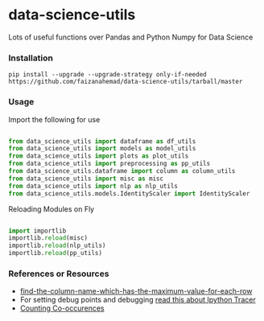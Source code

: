 # data-science-utils
Lots of useful functions over Pandas and Python Numpy for Data Science

### Installation

`pip install --upgrade --upgrade-strategy only-if-needed https://github.com/faizanahemad/data-science-utils/tarball/master`

### Usage

Import the following for use
```python

from data_science_utils import dataframe as df_utils
from data_science_utils import models as model_utils
from data_science_utils import plots as plot_utils
from data_science_utils import preprocessing as pp_utils
from data_science_utils.dataframe import column as column_utils
from data_science_utils import misc as misc
from data_science_utils import nlp as nlp_utils
from data_science_utils.models.IdentityScaler import IdentityScaler

```

Reloading Modules on Fly
```python

import importlib
importlib.reload(misc)
importlib.reload(nlp_utils)
importlib.reload(pp_utils)

```

### References or Resources
- [find-the-column-name-which-has-the-maximum-value-for-each-row](https://stackoverflow.com/questions/29919306/find-the-column-name-which-has-the-maximum-value-for-each-row)
- For setting debug points and debugging [read this about Ipython Tracer](http://kawahara.ca/how-to-debug-a-jupyter-ipython-notebook/)
- [Counting Co-occurences](https://stackoverflow.com/questions/42272311/python-co-occurrence-of-two-items-in-different-lists)


